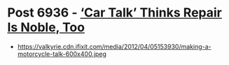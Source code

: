 # Post 6936 - [&#8216;Car Talk&#8217; Thinks Repair Is Noble, Too](https://www.ifixit.com/News/6936/car-talk)

- https://valkyrie.cdn.ifixit.com/media/2012/04/05153930/making-a-motorcycle-talk-600x400.jpeg
